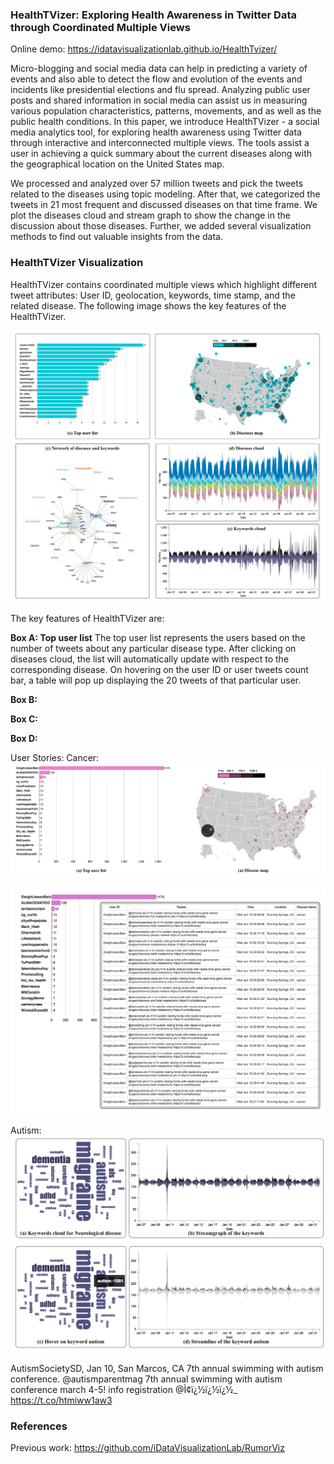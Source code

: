

### HealthTVizer: Exploring Health Awareness in Twitter Data through Coordinated Multiple Views
<!-- Please click to watch the overview video. -->

<!-- [![ScreenShot](https://github.com/iDataVisualizationLab/DycomDetector/blob/master/images/play-btn.png)](http://www.myweb.ttu.edu/mdykabir/DycomDetectorIntro.mp4) -->
Online demo:  https://idatavisualizationlab.github.io/HealthTvizer/

Micro-blogging and social media data can help in predicting a variety of events and also able to detect the flow and evolution of the events and incidents like presidential elections and flu spread. Analyzing public user posts and shared information in social media can assist us in measuring various population characteristics, patterns, movements, and as well as the public health conditions. In this paper, we introduce HealthTVizer - a social media analytics tool, for exploring health awareness using Twitter data through interactive and interconnected multiple views. The tools assist a user in achieving a quick summary about the current diseases along with the geographical location on the United States map. 

We processed and analyzed over 57 million tweets and pick the tweets related to the diseases using topic modeling. After that, we categorized the tweets in 21 most frequent and discussed diseases on that time frame. We plot the diseases cloud and stream graph to show the change in the discussion about those diseases. Further, we added several visualization methods to find out valuable insights from the data. 

### HealthTVizer Visualization

HealthTVizer contains coordinated multiple views which highlight different tweet attributes: User ID, geolocation, keywords, time stamp, and the related disease. The following image shows the key features of the HealthTVizer. 

![ScreenShot](https://raw.githubusercontent.com/iDataVisualizationLab/HealthTvizer/master/images/teaser1.png)

The key features of HealthTVizer are:

**Box A: Top user list** 
The top user list represents the users based on the number of tweets about any particular disease type. After clicking on diseases cloud, the list will automatically update with respect to the corresponding disease. On hovering on the user ID or user tweets count bar, a table will pop up displaying the 20 tweets of that particular user.

**Box B:** 

**Box C:** 

**Box D:** 

User Stories: 
Cancer: 
![ScreenShot](https://raw.githubusercontent.com/iDataVisualizationLab/HealthTvizer/master/images/cancer.png)

![ScreenShot](https://raw.githubusercontent.com/iDataVisualizationLab/HealthTvizer/master/images/cancerHover.png)

Autism:
![ScreenShot](https://raw.githubusercontent.com/iDataVisualizationLab/HealthTvizer/master/images/autism.png)

AutismSocietySD, Jan 10, San Marcos, CA
7th annual swimming with autism conference. 
@autismparentmag 7th annual swimming with autism conference march 4-5! info registration @Ì¢ï¿½ï¿½ï¿½_ https://t.co/htmiww1aw3


### References
Previous work:  https://github.com/iDataVisualizationLab/RumorViz



